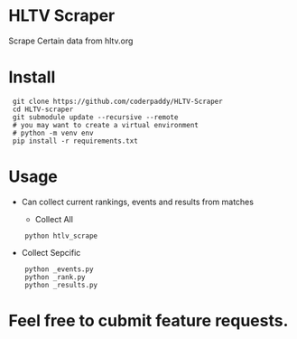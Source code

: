 # HLTV Scraper
 Scrape Certain data from hltv.org

 # Install
 ```
  git clone https://github.com/coderpaddy/HLTV-Scraper
  cd HLTV-scraper
  git submodule update --recursive --remote
  # you may want to create a virtual environment
  # python -m venv env
  pip install -r requirements.txt
```

# Usage

 - Can collect current rankings, events and results from matches

   * Collect All

``` 
    python htlv_scrape
```

   * Collect Sepcific

``` 
    python _events.py
    python _rank.py
    python _results.py
```

# Feel free to cubmit feature requests.
